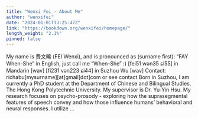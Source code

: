 ```yaml
---
title: "Wenxi Fei - About Me"
author: "wenxifei"
date: "2024-01-01T13:25:47Z"
link: "https://bookdown.org/wenxifei/homepage/"
length_weight: "2.1%"
pinned: false
---
```


My name is 费文晞 (FEI Wenxi), and is pronounced as (surname first): “FAY When-She” in English, just call me “When-She” :) [fei51 wən35 ɕi55] in Mandarin [wav] [fi231 vən223 ɕi44] in Suzhou Wu [wav] Contact: richabu[mysurname][at]gmail[dot]com or see contact Born in Suzhou, I am currently a PhD student at the Department of Chinese and Bilingual Studies, The Hong Kong Polytechnic University. My supervisor is Dr. Yu-Yin Hsu. My research focuses on psycho-prosody - exploring how the suprasegmental features of speech convey and how those influence humans’ behavioral and neural responses. I utilize ...
